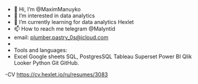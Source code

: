 - 👋 Hi, I’m @MaximManuyko
- 👀 I’m interested in data analytics
- 🌱 I’m currently learning for data analytics Hexlet
- 📫 How to reach me telegram @Malyntid
- email: plumber.pastry_0s@icloud.com
- 
- Tools and languages:
- Excel
Google sheets
SQL, PostgresSQL
Tableau
Superset
Power BI
Qlik
Looker
Python
Git
GitHub.

-CV https://cv.hexlet.io/ru/resumes/3083

<!---
MaximManuyko/MaximManuyko is a ✨ special ✨ repository because its `README.md` (this file) appears on your GitHub profile.
You can click the Preview link to take a look at your changes.
--->
